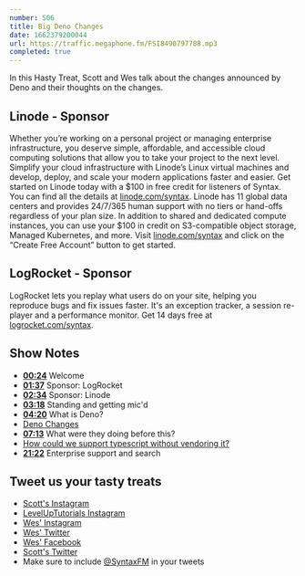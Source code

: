 ```yaml
---
number: 506
title: Big Deno Changes
date: 1662379200044
url: https://traffic.megaphone.fm/FSI8490797788.mp3
completed: true
---
```


In this Hasty Treat, Scott and Wes talk about the changes announced by Deno and their thoughts on the changes.

## Linode - Sponsor

Whether you’re working on a personal project or managing enterprise infrastructure, you deserve simple, affordable, and accessible cloud computing solutions that allow you to take your project to the next level. Simplify your cloud infrastructure with Linode’s Linux virtual machines and develop, deploy, and scale your modern applications faster and easier. Get started on Linode today with a $100 in free credit for listeners of Syntax. You can find all the details at [linode.com/syntax](https://linode.com/syntax). Linode has 11 global data centers and provides 24/7/365 human support with no tiers or hand-offs regardless of your plan size. In addition to shared and dedicated compute instances, you can use your $100 in credit on S3-compatible object storage, Managed Kubernetes, and more. Visit [linode.com/syntax](https://linode.com/syntax) and click on the “Create Free Account” button to get started.

## LogRocket - Sponsor

LogRocket lets you replay what users do on your site, helping you reproduce bugs and fix issues faster. It's an exception tracker, a session re-player and a performance monitor. Get 14 days free at [logrocket.com/syntax](https://logrocket.com/syntax).

## Show Notes

* **[00:24](#t=00:24)** Welcome
* **[01:37](#t=01:37)** Sponsor: LogRocket
* **[02:34](#t=02:34)** Sponsor: Linode
* **[03:18](#t=03:18)** Standing and getting mic'd
* **[04:20](#t=04:20)** What is Deno?
* [Deno Changes](https://deno.com/blog/changes)
* **[07:13](#t=07:13)** What were they doing before this?
* [How could we support typescript without vendoring it?](https://github.com/nodejs/node/issues/43818)
* **[21:22](#t=21:22)** Enterprise support and search

## Tweet us your tasty treats

* [Scott's Instagram](https://www.instagram.com/stolinski/)
* [LevelUpTutorials Instagram](https://www.instagram.com/LevelUpTutorials/)
* [Wes' Instagram](https://www.instagram.com/wesbos/)
* [Wes' Twitter](https://twitter.com/wesbos)
* [Wes' Facebook](https://www.facebook.com/wesbos.developer)
* [Scott's Twitter](https://twitter.com/stolinski)
* Make sure to include [@SyntaxFM](https://twitter.com/SyntaxFM) in your tweets
